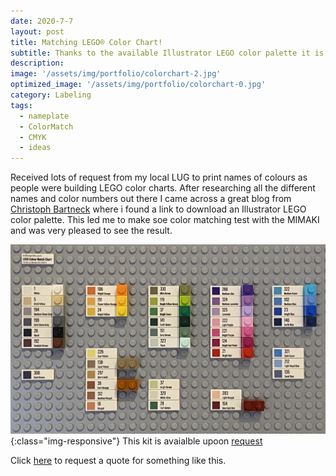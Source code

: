 ```yaml
---
date: 2020-7-7
layout: post
title: Matching LEGO® Color Chart!
subtitle: Thanks to the available Illustrator LEGO color palette it is now possible for millionprints to match any of those LEGO colors. 
description: 
image: '/assets/img/portfolio/colorchart-2.jpg'
optimized_image: '/assets/img/portfolio/colorchart-0.jpg'
category: Labeling
tags:
  - nameplate
  - ColorMatch
  - CMYK
  - ideas
---
```


Received lots of request from my local LUG to print names of colours as people were building LEGO color charts. After researching all the different names and color numbers out there I came across a great blog from [Christoph Bartneck](https://www.bartneck.de/2016/09/09/the-curious-case-of-lego-colors/) where i found a link to download an Illustrator LEGO color palette. This led me to make soe color matching test with the MIMAKI and was very pleased to see the result.

![other view](/assets/img/portfolio/colorchart-1.jpg){:class="img-responsive"}
This kit is avaialble upoon [request](https://millionprints.com/contact/)  



Click [here](https://millionprints.com/contact/) to request a quote for something like this.